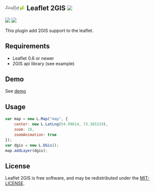 ## <a href="https://leafletjs.com"><img src="https://github.com/emikhalev/leaflet-2gis/blob/master/logos/leaflet/img.png" width="64"></a> Leaflet 2GIS <a href="https://2gis.com/"><img src="https://upload.wikimedia.org/wikipedia/commons/c/c1/2GIS_logo.svg" width="64"></a>
<img src="https://img.shields.io/badge/JavaScript-323330?style=for-the-badge&logo=javascript&logoColor=F7DF1E"/>
<img src="https://img.shields.io/badge/Leaflet-199900?style=for-the-badge&logo=Leaflet&logoColor=white"/>

This plugin add 2GIS support to the leaflet.

## Requirements
* Leaflet 0.6 or newer
* 2GIS api library (see example)

## Demo
See [demo](http://emikhalev.github.io/leaflet-2gis/)

## Usage
```javascript
var map = new L.Map("map", {
	center: new L.LatLng(54.99014, 73.365319), 
	zoom: 10,
	zoomAnimation: true 
});
var dgis = new L.DGis();
map.addLayer(dgis);
```

## License
Leaflet 2GIS is free software, and may be redistributed under the <a href="https://github.com/emikhalev/leaflet-2gis/blob/master/LICENSE">MIT-LICENSE</a>.
